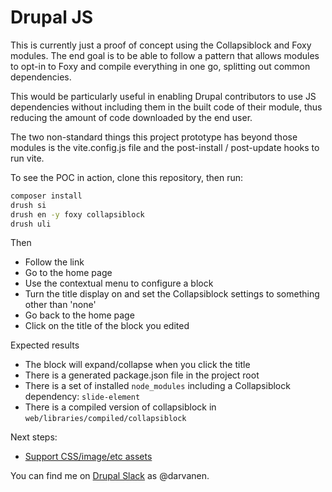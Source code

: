 # Drupal JS

This is currently just a proof of concept using the Collapsiblock and Foxy modules. The end goal is to be
able to follow a pattern that allows modules to opt-in to Foxy and compile everything in one go, splitting out common
dependencies.

This would be particularly useful in enabling Drupal contributors to use JS dependencies without including them in the
built code of their module, thus reducing the amount of code downloaded by the end user.

The two non-standard things this project prototype has beyond those modules is the vite.config.js file and the post-install /
post-update hooks to run vite.

To see the POC in action, clone this repository, then run:

```bash
composer install
drush si
drush en -y foxy collapsiblock
drush uli
```

Then
* Follow the link
* Go to the home page
* Use the contextual menu to configure a block
* Turn the title display on and set the Collapsiblock settings to something other than 'none'
* Go back to the home page
* Click on the title of the block you edited

Expected results
* The block will expand/collapse when you click the title
* There is a generated package.json file in the project root
* There is a set of installed `node_modules` including a Collapsiblock dependency: `slide-element`
* There is a compiled version of collapsiblock in `web/libraries/compiled/collapsiblock`

Next steps:

* [Support CSS/image/etc assets](https://www.drupal.org/project/foxy/issues/3452336)

You can find me on
[Drupal Slack](https://www.drupal.org/community/contributor-guide/reference-information/talk/tools/slack) as @darvanen.

